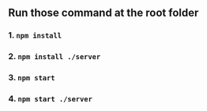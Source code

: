 ## Run those command at the root folder 
### 1. `npm install`
### 2. `npm install ./server`
### 3. `npm start`
### 4. `npm start ./server`
